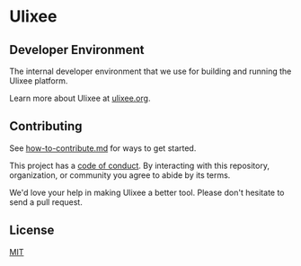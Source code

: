 # Ulixee

## Developer Environment

The internal developer environment that we use for building and running the Ulixee platform.


Learn more about Ulixee at [ulixee.org](https://ulixee.org).

## Contributing

See [how-to-contribute.md](website/docs/Contribute/how-to-contribute.md) for ways to get started.

This project has a [code of conduct](website/docs/Contribute/code-of-conduct.md). By interacting with this repository, organization, or community you agree to abide by its terms.

We'd love your help in making Ulixee a better tool. Please don't hesitate to send a pull request.

## License

[MIT](LICENSE.md)
